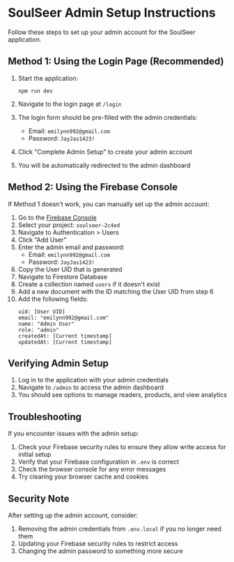 # SoulSeer Admin Setup Instructions

Follow these steps to set up your admin account for the SoulSeer application.

## Method 1: Using the Login Page (Recommended)

1. Start the application:
   ```
   npm run dev
   ```

2. Navigate to the login page at `/login`

3. The login form should be pre-filled with the admin credentials:
   - Email: `emilynn992@gmail.com`
   - Password: `JayJas1423!`

4. Click "Complete Admin Setup" to create your admin account

5. You will be automatically redirected to the admin dashboard

## Method 2: Using the Firebase Console

If Method 1 doesn't work, you can manually set up the admin account:

1. Go to the [Firebase Console](https://console.firebase.google.com/)
2. Select your project: `soulseer-2c4ed`
3. Navigate to Authentication > Users
4. Click "Add User"
5. Enter the admin email and password:
   - Email: `emilynn992@gmail.com`
   - Password: `JayJas1423!`
6. Copy the User UID that is generated
7. Navigate to Firestore Database
8. Create a collection named `users` if it doesn't exist
9. Add a new document with the ID matching the User UID from step 6
10. Add the following fields:
    ```
    uid: [User UID]
    email: "emilynn992@gmail.com"
    name: "Admin User"
    role: "admin"
    createdAt: [Current timestamp]
    updatedAt: [Current timestamp]
    ```

## Verifying Admin Setup

1. Log in to the application with your admin credentials
2. Navigate to `/admin` to access the admin dashboard
3. You should see options to manage readers, products, and view analytics

## Troubleshooting

If you encounter issues with the admin setup:

1. Check your Firebase security rules to ensure they allow write access for initial setup
2. Verify that your Firebase configuration in `.env` is correct
3. Check the browser console for any error messages
4. Try clearing your browser cache and cookies

## Security Note

After setting up the admin account, consider:

1. Removing the admin credentials from `.env.local` if you no longer need them
2. Updating your Firebase security rules to restrict access
3. Changing the admin password to something more secure